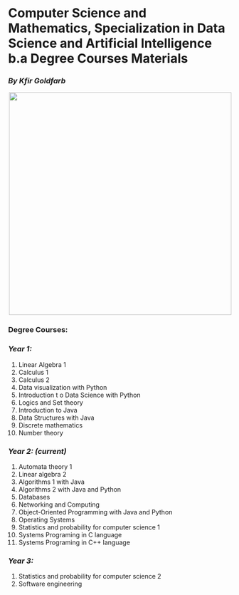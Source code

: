 # Computer Science and Mathematics, Specialization in Data Science and Artificial Intelligence b.a Degree Courses Materials
### <i>By Kfir Goldfarb</i>
<div align="center" style="text-align:center">
	<a href="https://www.ariel.ac.il/wp/">
		<img src="https://github.com/kggold4/computer-science-b.a-materials/blob/main/images/Ariel_U_logo2.jpg" height="auto" width="500px">
	</a>
</div>

### Degree Courses:
### <i>Year 1:</i>
1. Linear Algebra 1
2. Calculus 1
3. Calculus 2
4. Data visualization with Python
5. Introduction t o Data Science with Python 
6. Logics and Set theory
7. Introduction to Java
8. Data Structures with Java
9. Discrete mathematics
10. Number theory


### <i>Year 2: (current)</i>
1. Automata theory 1
2. Linear algebra 2
3. Algorithms 1 with Java
4. Algorithms 2 with Java and Python
5. Databases
6. Networking and Computing
7. Object-Oriented Programming with Java and Python
8. Operating Systems
9. Statistics and probability for computer science 1
10. Systems Programing in C language
11. Systems Programing in C++ language


### <i>Year 3:</i>
1. Statistics and probability for computer science 2
2. Software engineering